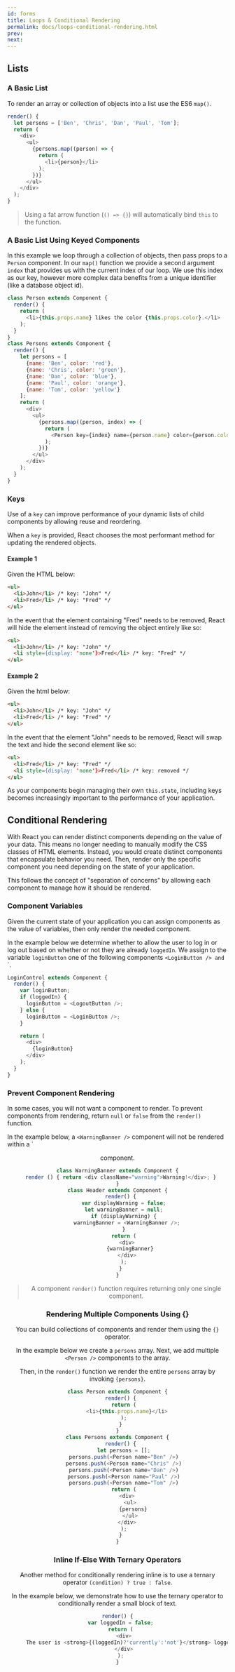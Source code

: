 ```yaml
---
id: forms
title: Loops & Conditional Rendering
permalink: docs/loops-conditional-rendering.html
prev: 
next: 
---
```



## Lists

### A Basic List

To render an array or collection of objects into a list use the ES6 `map()`.

```javascript
render() {
  let persons = ['Ben', 'Chris', 'Dan', 'Paul', 'Tom'];
  return (
    <div>
      <ul>
        {persons.map((person) => {
          return (
            <li>{person}</li>
          );
        })}
      </ul>
    </div>
  );
}
```
> Using a fat arrow function (`() => {}`) will automatically bind `this` to the function.

### A Basic List Using Keyed Components

In this example we loop through a collection of objects, then pass props to a `Person` component. In our `map()` function we provide a second argument `index` that provides us with the current index of our loop. We use this index as our key, however more complex data benefits from a unique identifier (like a database object id).

```javascript
class Person extends Component {
  render() {
    return (
      <li>{this.props.name} likes the color {this.props.color}.</li>
    );
  }
}
class Persons extends Component {
  render() {
    let persons = [
      {name: 'Ben', color: 'red'},
      {name: 'Chris', color: 'green'},
      {name: 'Dan', color: 'blue'},
      {name: 'Paul', color: 'orange'},
      {name: 'Tom', color: 'yellow'}
    ];
    return (
      <div>
        <ul>
          {persons.map((person, index) => {
            return (
              <Person key={index} name={person.name} color={person.color} />
            );
          })}
        </ul>
      </div>
    );
  }
}
```

### Keys

Use of a `key` can improve performance of your dynamic lists of child components by allowing reuse and reordering.

When a `key` is provided, React chooses the most performant method for updating the rendered objects.

#### Example 1

Given the HTML below:

```html
<ul>
  <li>John</li> /* key: "John" */
  <li>Fred</li> /* key: "Fred" */
</ul>
```

In the event that the element containing "Fred" needs to be removed, React will hide the element instead of removing the object entirely like so:

```html
<ul>
  <li>John</li> /* key: "John" */
  <li style={display: 'none'}>Fred</li> /* key: "Fred" */
</ul>
```

#### Example 2

Given the html below:

```html
<ul>
  <li>John</li> /* key: "John" */
  <li>Fred</li> /* key: "Fred" */
</ul>
```

In the event that the element "John" needs to be removed, React will swap the text and hide the second element like so:

```html
<ul>
  <li>Fred</li> /* key: "Fred" */
  <li style={display: 'none'}>Fred</li> /* key: removed */
</ul>
```

As your components begin managing their own `this.state`, including keys becomes increasingly important to the performance of your application.

## Conditional Rendering

With React you can render distinct components depending on the value of your data. This means no longer needing to manually modify the CSS classes of HTML elements. Instead, you would create distinct components that encapsulate behavior you need. Then, render only the specific component you need depending on the state of your application.

This follows the concept of "separation of concerns" by allowing each component to manage how it should be rendered.

### Component Variables

Given the current state of your application you can assign components as the value of variables, then only render the needed component.

In the example below we determine whether to allow the user to log in or log out based on whether or not they are already `loggedIn`. We assign to the variable `loginButton` one of the following components `<LoginButton /> and `<LogoutButton />`.

```javascript
LoginControl extends Component {
  render() {
    var loginButton;
    if (loggedIn) {
      loginButton = <LogoutButton />;
    } else {
      loginButton = <LoginButton />;
    }

    return (
      <div>
        {loginButton}
      </div>
    );
  }
}
```

### Prevent Component Rendering

In some cases, you will not want a component to render. To prevent components from rendering, return `null` or `false` from the `render()` function.

In the example below, a `<WarningBanner />` component will not be rendered within a `<Header /> component.

```javascript
class WarningBanner extends Component {
  render () { return <div className="warning">Warning!</div>; }
}
class Header extends Component {
  render() {
    var displayWarning = false;
    let warningBanner = null;
    if (displayWarning) {
      warningBanner = <WarningBanner />;
    }
    return (
      <div>
        {warningBanner}
      </div>
    );
  }
}
```

> A component `render()` function requires returning only one single component.

### Rendering Multiple Components Using {}

You can build collections of components and render them using the `{}` operator.

In the example below we create a `persons` array. Next, we add multiple `<Person />` components to the array.

Then, in the `render()` function we render the entire `persons` array by invoking `{persons}`.

```javascript
class Person extends Component {
  render() {
    return (
      <li>{this.props.name}</li>
    );
  }
}
class Persons extends Component {
  render() {
    let persons = [];
    persons.push(<Person name="Ben" />)
    persons.push(<Person name="Chris" />)
    persons.push(<Person name="Dan" />)
    persons.push(<Person name="Paul" />)
    persons.push(<Person name="Tom" />)
    return (
      <div>
        <ul>
          {persons}
        </ul>
      </div>
    );
  }
}
```

### Inline If-Else With Ternary Operators

Another method for conditionally rendering inline is to use a ternary operator `(condition) ? true : false`.

In the example below, we demonstrate how to use the ternary operator to conditionally render a small block of text.

```javascript
render() {
  var loggedIn = false;
  return (
    <div>
      The user is <strong>{(loggedIn)?'currently':'not'}</strong> logged in.
    </div>
  );
}
```

